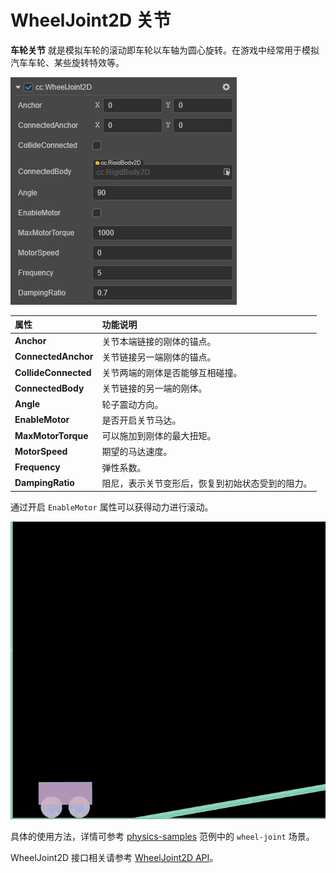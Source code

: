 # WheelJoint2D 关节

**车轮关节** 就是模拟车轮的滚动即车轮以车轴为圆心旋转。在游戏中经常用于模拟汽车车轮、某些旋转特效等。

![WheelJoint2D](../image/wheeljoint2d.png)

属性 | 功能说明
:---|:---
**Anchor** | 关节本端链接的刚体的锚点。
**ConnectedAnchor** | 关节链接另一端刚体的锚点。
**CollideConnected**  |  关节两端的刚体是否能够互相碰撞。
**ConnectedBody**  |  关节链接的另一端的刚体。
**Angle**  | 轮子震动方向。
**EnableMotor**  | 是否开启关节马达。
**MaxMotorTorque**  | 可以施加到刚体的最大扭矩。
**MotorSpeed**  | 期望的马达速度。
**Frequency**  | 弹性系数。
**DampingRatio**  | 阻尼，表示关节变形后，恢复到初始状态受到的阻力。

通过开启 `EnableMotor` 属性可以获得动力进行滚动。

![wheelJoint](../image/wheelJoint.gif)

具体的使用方法，详情可参考 [physics-samples](https://github.com/cocos-creator/physics-samples/tree/v3.x/2d/box2d/assets/cases/example/joints) 范例中的 `wheel-joint` 场景。

WheelJoint2D 接口相关请参考 [WheelJoint2D API](https://docs.cocos.com/creator/3.0/api/zh/classes/physics2d.wheeljoint2d.html)。
